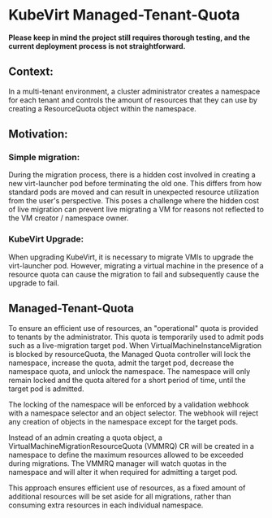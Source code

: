 # KubeVirt Managed-Tenant-Quota

**Please keep in mind the project still requires thorough testing,
and the current deployment process is not straightforward.**

## Context:

In a multi-tenant environment, a cluster administrator creates a namespace
for each tenant and controls the amount of resources that they can use by
creating a ResourceQuota object within the namespace.

## Motivation:

### Simple migration:

During the migration process, there is a hidden cost involved in creating a
new virt-launcher pod before terminating the old one.
This differs from how standard pods are moved and can result in unexpected
resource utilization from the user's perspective. This poses a challenge
where the hidden cost of live migration can prevent live migrating a VM for
reasons not reflected to the VM creator / namespace owner.


### KubeVirt Upgrade:

When upgrading KubeVirt, it is necessary to migrate VMIs to upgrade the
virt-launcher pod.
However, migrating a virtual machine in the presence of a resource quota
can cause the migration to fail and subsequently cause the upgrade to fail.

## Managed-Tenant-Quota

To ensure an efficient use of resources, an "operational" quota is provided
to tenants by the administrator.
This quota is temporarily used to admit pods such as a live-migration target pod.
When VirtualMachineInstanceMigration is blocked by resourceQuota, the Managed
Quota controller will lock the namespace, increase the quota, admit the target
pod, decrease the namespace quota, and unlock the namespace.
The namespace will only remain locked and the quota altered for a short period
of time, until the target pod is admitted.

The locking of the namespace will be enforced by a validation webhook with
a namespace selector and an object selector. The webhook will reject any
creation of objects in the namespace except for the target pods.

Instead of an admin creating a quota object, a VirtualMachineMigrationResourceQuota
(VMMRQ) CR will be created in a namespace to define the maximum resources allowed
to be exceeded during migrations. The VMMRQ manager will watch quotas in the
namespace and will alter it when required for admitting a target pod.

This approach ensures efficient use of resources, as a fixed amount of additional
resources will be set aside for all migrations, rather than consuming extra
resources in each individual namespace.
